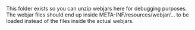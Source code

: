 This folder exists so you can unzip webjars here for debugging purposes.
The webjar files should end up inside META-INF/resources/webjar/... to be loaded instead of the files inside the actual webjars.
